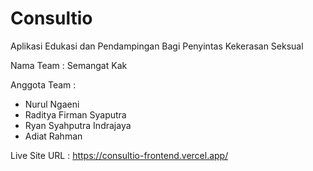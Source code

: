 # Consultio
Aplikasi Edukasi dan Pendampingan Bagi Penyintas Kekerasan Seksual

Nama Team     : Semangat Kak

Anggota Team  :
- Nurul Ngaeni
- Raditya Firman Syaputra
- Ryan Syahputra Indrajaya
- Adiat Rahman

Live Site URL : https://consultio-frontend.vercel.app/
